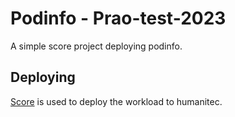 # Podinfo - Prao-test-2023

A simple score project deploying podinfo.

## Deploying

[Score](https://score.dev/) is used to deploy the workload to humanitec.

